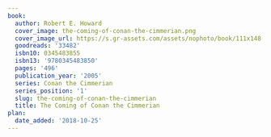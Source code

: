 ```yaml
---
book:
  author: Robert E. Howard
  cover_image: the-coming-of-conan-the-cimmerian.png
  cover_image_url: https://s.gr-assets.com/assets/nophoto/book/111x148-bcc042a9c91a29c1d680899eff700a03.png
  goodreads: '33482'
  isbn10: 0345483855
  isbn13: '9780345483850'
  pages: '496'
  publication_year: '2005'
  series: Conan the Cimmerian
  series_position: '1'
  slug: the-coming-of-conan-the-cimmerian
  title: The Coming of Conan the Cimmerian
plan:
  date_added: '2018-10-25'
---
```

